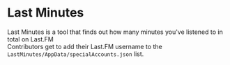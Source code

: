 # Last Minutes
Last Minutes is a tool that finds out how many minutes you've listened to in total on Last.FM  
Contributors get to add their Last.FM username to the `LastMinutes/AppData/specialAccounts.json` list.

